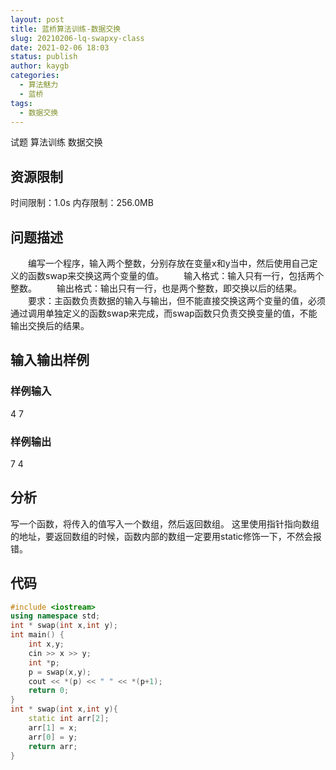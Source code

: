 ```yaml
---
layout: post
title: 蓝桥算法训练-数据交换
slug: 20210206-lq-swapxy-class
date: 2021-02-06 18:03
status: publish
author: kaygb
categories: 
  - 算法魅力
  - 蓝桥
tags: 
  - 数据交换
---
```


试题 算法训练 数据交换
     
## 资源限制
时间限制：1.0s   内存限制：256.0MB

## 问题描述
　　编写一个程序，输入两个整数，分别存放在变量x和y当中，然后使用自己定义的函数swap来交换这两个变量的值。
　　输入格式：输入只有一行，包括两个整数。
　　输出格式：输出只有一行，也是两个整数，即交换以后的结果。
　　要求：主函数负责数据的输入与输出，但不能直接交换这两个变量的值，必须通过调用单独定义的函数swap来完成，而swap函数只负责交换变量的值，不能输出交换后的结果。
## 输入输出样例
### 样例输入
4 7
### 样例输出
7 4

## 分析

写一个函数，将传入的值写入一个数组，然后返回数组。
这里使用指针指向数组的地址，要返回数组的时候，函数内部的数组一定要用static修饰一下，不然会报错。

## 代码

~~~cpp
#include <iostream>
using namespace std;
int * swap(int x,int y);
int main() {
    int x,y;
    cin >> x >> y;
    int *p;
    p = swap(x,y);
    cout << *(p) << " " << *(p+1);
    return 0;
}
int * swap(int x,int y){
    static int arr[2];
    arr[1] = x;
    arr[0] = y;
    return arr;
}
~~~